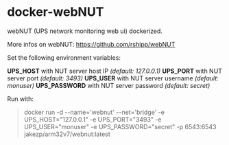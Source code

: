 # docker-webNUT

webNUT (UPS network monitoring web ui) dockerized.

More infos on webNUT:  https://github.com/rshipp/webNUT

Set the following environment variables:

**UPS_HOST**    with NUT server host IP  *(default: 127.0.0.1)*
**UPS_PORT**      with NUT server port  *(default: 3493)*
**UPS_USER**    with NUT server username   *(default: monuser)*
**UPS_PASSWORD**     with NUT server  password   *(default: secret)*

Run with:
> docker run -d --name='webnut' --net='bridge' -e UPS_HOST="127.0.0.1" -e UPS_PORT="3493" -e UPS_USER="monuser" -e UPS_PASSWORD="secret" -p 6543:6543 jakezp/arm32v7/webnut:latest

